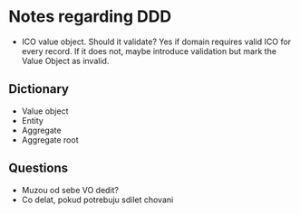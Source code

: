 # Notes regarding DDD

 - ICO value object. Should it validate? Yes if domain requires valid ICO for every record. If it does not, maybe introduce validation but mark the Value Object as invalid.
 
 ## Dictionary
 - Value object
 - Entity
 - Aggregate
 - Aggregate root
 
 ## Questions
  - Muzou od sebe VO dedit?
  - Co delat, pokud potrebuju sdilet chovani